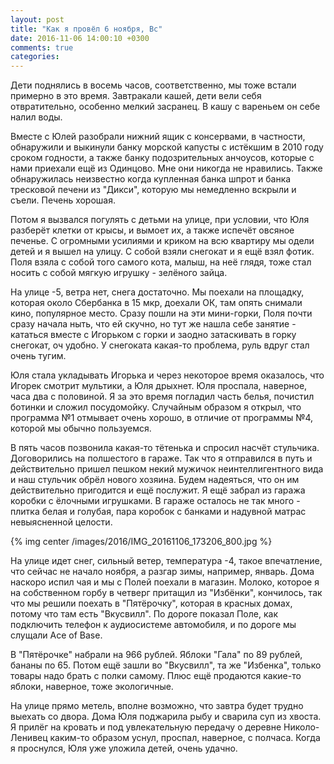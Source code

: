 ```yaml
---
layout: post
title: "Как я провёл 6 ноября, Вс"
date: 2016-11-06 14:00:10 +0300
comments: true
categories: 
---
```

Дети поднялись в восемь часов, соответственно, мы тоже встали примерно в это время. Завтракали кашей, дети вели себя отвратительно, особенно мелкий засранец. В кашу с вареньем он себе налил воды.

Вместе с Юлей разобрали нижний ящик с консервами, в частности, обнаружили и выкинули банку морской капусты с истёкшим в 2010 году сроком годности, а также банку подозрительных анчоусов, которые с нами приехали ещё из Одинцово. Мне они никогда не нравились. Также обнаружилась неизвестно когда купленная банка шпрот и банка тресковой печени из "Дикси", которую мы немедленно вскрыли и съели. Печень хорошая.

Потом я вызвался погулять с детьми на улице, при условии, что Юля разберёт клетки от крысы, и вымоет их, а также испечёт овсяное печенье. С огромными усилиями и криком на всю квартиру мы одели детей и я вышел на улицу. С собой взяли снегокат и я ещё взял фотик. Поля взяла с собой того самого кота, малыш, на неё глядя, тоже стал носить с собой мягкую игрушку - зелёного зайца.

На улице -5, ветра нет, снега достаточно. Мы поехали на площадку, которая около Сбербанка в 15 мкр, доехали ОК, там опять снимали кино, популярное место. Сразу пошли на эти мини-горки, Поля почти сразу начала ныть, что ей скучно, но тут же нашла себе занятие - кататься вместе с Игорьком с горки и заодно затаскивать в горку снегокат, оч удобно. У снегоката какая-то проблема, руль вдруг стал очень тугим.





Юля стала укладывать Игорька и через некоторое время оказалось, что Игорек смотрит мультики, а Юля дрыхнет. Юля проспала, наверное, часа два с половиной. Я за это время погладил часть белья, почистил ботинки и сложил посудомойку. Случайным образом я открыл, что программа №1 отмывает очень хорошо, в отличие от программы №4, которой мы обычно пользуемся.


В пять часов позвонила какая-то тётенька и спросил насчёт стульчика. Договорились на полшестого в гараже. Так что я отправился в путь и действительно пришел пешком некий мужичок неинтеллигентного вида и наш стульчик обрёл нового хозяина. Будем надеяться, что он им действительно пригодится и ещё послужит. Я ещё забрал из гаража коробки с ёлочными игрушками. В гараже осталось не так много - плитка белая и голубая, пара коробок с банками и надувной матрас невыясненной целости.

{% img center /images/2016/IMG_20161106_173206_800.jpg %}

На улице идет снег, сильный ветер, температура -4, такое впечатление, что сейчас не начало ноября, а разгар зимы, например, январь. Дома наскоро испил чая и мы с Полей поехали в магазин. Молоко, которое я на собственном горбу в четверг притащил из "Избёнки", кончилось, так что мы решили поехать в "Пятёрочку", которая в красных домах, потому что там есть "Вкусвилл". По дороге показал Поле, как подключить телефон к аудиосистеме автомобиля, и по дороге мы слущали Ace of Base. 

В "Пятёрочке" набрали на 966 рублей. Яблоки "Гала" по 89 рублей, бананы по 65. Потом ещё зашли во "Вкусвилл", та же "Избенка", только товары надо брать с полки самому. Плюс ещё продаются какие-то яблоки, наверное, тоже экологичные.

На улице прямо метель, вполне возможно, что завтра будет трудно выехать со двора. Дома Юля поджарила рыбу и сварила суп из хвоста. Я прилёг на кровать и под увлекательную передачу о деревне Николо-Ленивец каким-то образом уснул, проспал, наверное, с полчаса. Когда я проснулся, Юля уже уложила детей, очень удачно.
